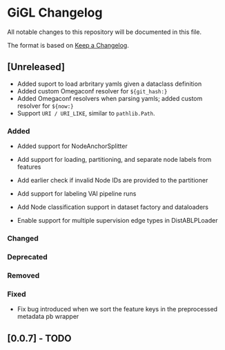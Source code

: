 # GiGL Changelog

All notable changes to this repository will be documented in this file.

The format is based on [Keep a Changelog](https://keepachangelog.com/en/1.0.0/).

## [Unreleased]

- Added suport to load arbritary yamls given a dataclass definition
- Added custom Omegaconf resolver for `${git_hash:}`
- Added Omegaconf resolvers when parsing yamls; added custom resolver for `${now:}`
- Support `URI / URI_LIKE`, similar to `pathlib.Path`.

### Added

- Added support for NodeAnchorSplitter

- Add support for loading, partitioning, and separate node labels from features

- Add earlier check if invalid Node IDs are provided to the partitioner

- Add support for labeling VAI pipeline runs

- Add Node classification support in dataset factory and dataloaders

- Enable support for multiple supervision edge types in DistABLPLoader

### Changed

### Deprecated

### Removed

### Fixed

- Fix bug introduced when we sort the feature keys in the preprocessed metadata pb wrapper

## [0.0.7] - TODO
